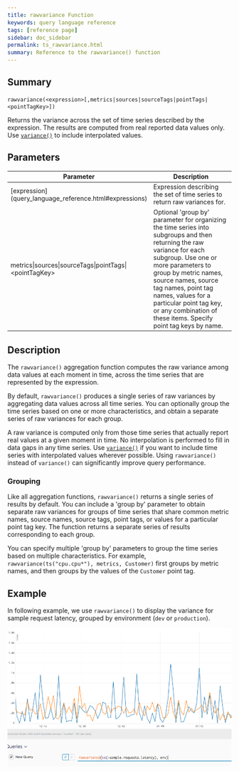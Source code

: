 ```yaml
---
title: rawvariance Function
keywords: query language reference
tags: [reference page]
sidebar: doc_sidebar
permalink: ts_rawvariance.html
summary: Reference to the rawvariance() function
---
```

## Summary
```
rawvariance(<expression>[,metrics|sources|sourceTags|pointTags|<pointTagKey>])
```

Returns the variance across the set of time series described by the expression. The results are computed from real reported data values only. 
Use [`variance()`](ts_variance.html) to include interpolated values.

## Parameters

<table>
<tbody>
<thead>
<tr><th width="30%">Parameter</th><th width="70%">Description</th></tr>
</thead>
<tr>
<td markdown="span"> [expression](query_language_reference.html#expressions)</td>
<td>Expression describing the set of time series to return raw variances for. </td></tr>
<tr>
<td>metrics&vert;sources&vert;sourceTags&vert;pointTags&vert;&lt;pointTagKey&gt;</td>
<td>Optional 'group by' parameter for organizing the time series into subgroups and then returning the raw variance for each subgroup.
Use one or more parameters to group by metric names, source names, source tag names, point tag names, values for a particular point tag key, or any combination of these items. Specify point tag keys by name.</td>
</tr>
</tbody>
</table>


## Description

The `rawvariance()` aggregation function computes the raw variance among data values at each moment in time, across the time series that are represented by the expression.  

By default, `rawvariance()` produces a single series of raw variances by aggregating data values across all time series. You can optionally group the time series based on one or more characteristics, and obtain a separate series of raw variances for each group.

A raw variance is computed only from those time series that actually report real values at a given moment in time. 
No interpolation is performed to fill in data gaps in any time series.
Use [`variance()`](ts_variance.html) if you want to include time series with interpolated values wherever possible. Using `rawvariance()` instead of `variance()` can significantly improve query performance. 

### Grouping

Like all aggregation functions, `rawvariance()` returns a single series of results by default.  You can include a 'group by' parameter to obtain separate raw variances for groups of time series that share common metric names, source names, source tags, point tags, or values for a particular point tag key. 
The function returns a separate series of results corresponding to each group.

You can specify multiple 'group by' parameters to group the time series based on multiple characteristics. For example, `rawvariance(ts("cpu.cpu*"), metrics, Customer)` first groups by metric names, and then groups by the values of the `Customer` point tag.


## Example

In following example, we use `rawvariance()` to display the variance for sample request latency, grouped by environment (`dev` or `production`). 

![raw variance](images/ts_rawvariance.png)
